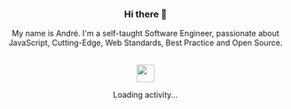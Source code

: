 <h3 align="center">Hi there 👋</h3>

<p align="center">
My name is André. I'm a self-taught Software Engineer, passionate about JavaScript, Cutting-Edge, Web Standards, Best Practice and Open Source.
</p>

<div align="center">
  <br />
  <img src="https://github.githubassets.com/images/spinners/octocat-spinner-128.gif" width="32" height="32" />
  <p>Loading activity...</p>
  <br />
</div>

<!--
**andreruffert/andreruffert** is a ✨ _special_ ✨ repository because its `README.md` (this file) appears on your GitHub profile.

Here are some ideas to get you started:

- 🔭 I’m currently working on ...
- 🌱 I’m currently learning ...
- 👯 I’m looking to collaborate on ...
- 🤔 I’m looking for help with ...
- 💬 Ask me about ...
- 📫 How to reach me: ...
- 😄 Pronouns: ...
- ⚡ Fun fact: ...
-->
